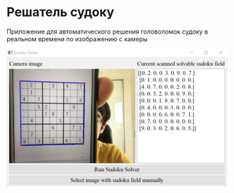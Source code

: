 # Решатель судоку

Приложение для автоматического решения головоломок судоку в реальном времени по изображению с камеры

![Приложение в действии](https://github.com/mualal/source/blob/main/python/sudoku/images/sudoku_app_in_action.png)
